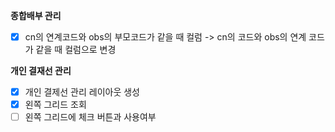 **종합배부 관리**

- [x]  cn의 연계코드와 obs의 부모코드가 같을 때 컬럼 -> cn의 코드와 obs의 연계 코드가 같을 때 컬럼으로 변경

**개인 결재선 관리**

- [x]  개인 결제선 관리 레이아웃 생성
- [x]  왼쪽 그리드 조회
- [ ]  왼쪽 그리드에 체크 버튼과 사용여부
